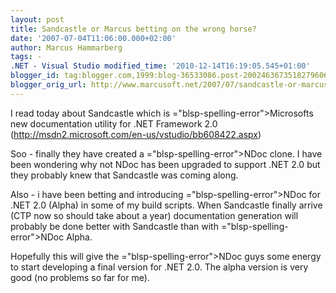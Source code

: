 ```yaml
---
layout: post
title: Sandcastle or Marcus betting on the wrong horse?
date: '2007-07-04T11:06:00.000+02:00'
author: Marcus Hammarberg
tags: -
.NET - Visual Studio modified_time: '2010-12-14T16:19:05.545+01:00'
blogger_id: tag:blogger.com,1999:blog-36533086.post-2002463673518279606
blogger_orig_url: http://www.marcusoft.net/2007/07/sandcastle-or-marcus-betting-on-wrong.html
---
```


I read today about Sandcastle which is <span>="blsp-spelling-error">Microsofts</span> new documentation utility
for .NET Framework 2.0
(<http://msdn2.microsoft.com/en-us/vstudio/bb608422.aspx>)

<span id="SPELLING_ERROR_1" class="blsp-spelling-error">Soo</span> -
finally they have created a <span>="blsp-spelling-error">NDoc</span> clone. I have been wondering why
not <span id="SPELLING_ERROR_3" class="blsp-spelling-error">NDoc</span>
has been upgraded to support .NET 2.0 but they probably knew that
Sandcastle was coming along.

Also - i have been betting and introducing <span>="blsp-spelling-error">NDoc</span> for .NET 2.0 (Alpha) in some of
my build scripts. When Sandcastle finally arrive (<span
id="SPELLING_ERROR_5" class="blsp-spelling-error">CTP</span> now so
should take about a year) documentation generation will probably be done
better with Sandcastle than with <span>="blsp-spelling-error">NDoc</span> Alpha.

Hopefully this will give the <span>="blsp-spelling-error">NDoc</span> guys some energy to start
developing a final version for .NET 2.0. The alpha version is very good
(no problems so far for me).
